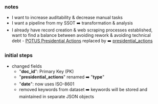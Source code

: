 ### notes
- I want to increase auditability & decrease manual tasks
- I want a pipeline from my SSOT ➡️ transformation & analysis
- I already have record creation & web scraping processes established, want to find a balance between avoiding rework & avoiding technical debt
        - [POTUS Presidential Actions](https://docs.google.com/spreadsheets/d/1xhZPyUYXrsAF5z6kTfYSFieFw1R6JO1cmkVFakNu-uk/edit?gid=788015928#gid=788015928) replaced by ➡️ [presidential_actions](https://docs.google.com/spreadsheets/d/e/2PACX-1vReJx3yAd6CR-ktxijwQjUUsiFwivr7R_bX_ts2hs46X0OUJJBaKaPUAXLXVFBfoWgFIYcFL9DMq_11/pub?gid=788015928&single=true&output=csv)

### initial steps
- changed fields
    - "**doc_id**": Primary Key (PK)
    - "**presidential_actions**" renamed ➡️ "**type**"
    - "**date**": now uses ISO-8601
    - removed keywords from dataset ➡️ keywords will be stored and maintained in separate JSON objects
